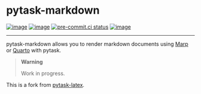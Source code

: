 # pytask-markdown

[![image](https://img.shields.io/github/actions/workflow/status/timmens/pytask-markdown/main.yml?branch=main)](https://github.com/timmens/pytask-markdown/actions?query=branch%3Amain)
[![image](https://codecov.io/gh/timmens/pytask-markdown/branch/main/graph/badge.svg)](https://codecov.io/gh/timmens/pytask-markdown)
[![pre-commit.ci status](https://results.pre-commit.ci/badge/github/timmens/pytask-markdown/main.svg)](https://results.pre-commit.ci/latest/github/timmens/pytask-markdown/main)
[![image](https://img.shields.io/badge/code%20style-black-000000.svg)](https://github.com/psf/black)

______________________________________________________________________

pytask-markdown allows you to render markdown documents using [Marp](https://marp.app/)
or [Quarto](https://quarto.org/) with pytask.

> **Warning**
>
> Work in progress.

This is a fork from [pytask-latex](https://github.com/pytask-dev/pytask-latex).
